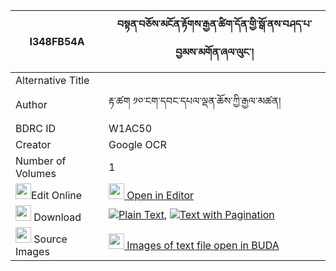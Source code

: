 |I348FB54A|བསྟན་བཅོས་མངོན་རྟོགས་རྒྱན་ཚིག་དོན་གྱི་སྒོ་ནས་བཤད་པ་བྱམས་མགོན་ཞལ་ལུང་། 
| --- | --- 
|Alternative Title |
|Author| རྟ་ཚག ༡༠་ངག་དབང་དཔལ་ལྡན་ཆོས་ཀྱི་རྒྱལ་མཚན།
|BDRC ID | W1AC50
|Creator | Google OCR
|Number of Volumes| 1
|<img width="25" src="https://img.icons8.com/color/25/000000/edit-property.png">Edit Online| [<img width="25" src="https://avatars.githubusercontent.com/u/45091458?s=200&v=4"> Open in Editor](http://editor.openpecha.org/I348FB54A)
|<img width="25" src="https://img.icons8.com/fluent/48/000000/download-2.png"/>  Download | [![](https://img.icons8.com/color/20/000000/txt.png)Plain Text](https://github.com/Openpecha/I348FB54A/releases/download/v1/tencho_ngontok_gyen_tsikdon_gy_plain_I348FB54A.zip), [![](https://img.icons8.com/color/20/000000/txt.png)Text with Pagination](https://github.com/Openpecha/I348FB54A/releases/download/v1/tencho_ngontok_gyen_tsikdon_gy_pages_I348FB54A.zip)
|<img width="25" src="https://img.icons8.com/plasticine/100/000000/pictures-folder.png"/>  Source Images | [<img width="25" src="https://library.bdrc.io/icons/BUDA-small.svg"> Images of text file open in BUDA](https://library.bdrc.io/show/bdr:W1AC50)
